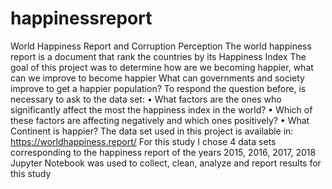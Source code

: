 # happinessreport
World Happiness Report and Corruption Perception
The world happiness report is a document that rank the countries by its Happiness Index
The goal of this project was to determine how are we becoming happier, what can we improve to become happier
What can governments and society improve to get a happier population?
	To respond the question before, is necessary to ask to the data set:
•	What factors are the ones who significantly affect the most the happiness index in the world?
•	Which of these factors are affecting negatively and which ones positively?
•	What Continent is happier?
The data set used in this project is available in: https://worldhappiness.report/
For this study I chose 4 data sets corresponding to the happiness report of the years 2015, 2016, 2017, 2018
Jupyter Notebook was used to collect, clean, analyze and report results for this study
